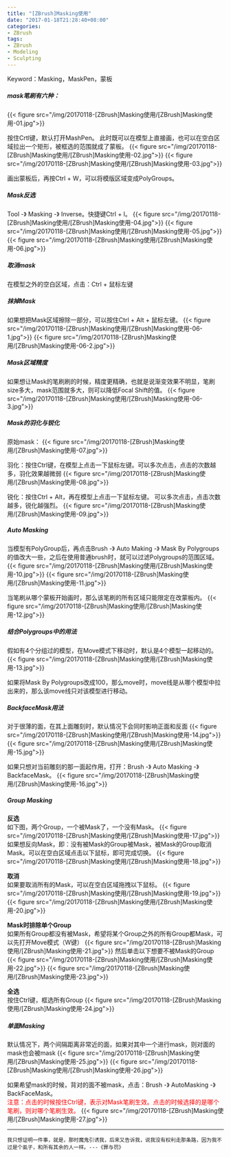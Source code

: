 ```yaml
---
title: "[ZBrush]Masking使用"
date: "2017-01-18T21:28:40+08:00"
categories:
- ZBrush
tags:
- ZBrush
- Modeling
- Sculpting
---
```


Keyword：Masking，MaskPen，蒙板

##### mask笔刷有六种：
{{< figure src="/img/20170118-[ZBrush]Masking使用/[ZBrush]Masking使用-01.jpg">}}

按住Crtl键，默认打开MashPen。
此时既可以在模型上直接画，也可以在空白区域拉出一个矩形，被框选的范围就成了蒙板。
{{< figure src="/img/20170118-[ZBrush]Masking使用/[ZBrush]Masking使用-02.jpg">}}
{{< figure src="/img/20170118-[ZBrush]Masking使用/[ZBrush]Masking使用-03.jpg">}}


画出蒙板后，再按Ctrl + W，可以将模版区域变成PolyGroups。

##### Mask反选
Tool -》 Masking -》 Inverse。快捷键Ctrl + I。
{{< figure src="/img/20170118-[ZBrush]Masking使用/[ZBrush]Masking使用-04.jpg">}}
{{< figure src="/img/20170118-[ZBrush]Masking使用/[ZBrush]Masking使用-05.jpg">}}
{{< figure src="/img/20170118-[ZBrush]Masking使用/[ZBrush]Masking使用-06.jpg">}}

##### 取消mask
在模型之外的空白区域，点击：Ctrl + 鼠标左键

##### 抹掉Mask
如果想把Mask区域擦除一部分，可以按住Ctrl + Alt + 鼠标左键。
{{< figure src="/img/20170118-[ZBrush]Masking使用/[ZBrush]Masking使用-06-1.jpg">}}
{{< figure src="/img/20170118-[ZBrush]Masking使用/[ZBrush]Masking使用-06-2.jpg">}}

##### Mask区域精度
如果想让Mask的笔刷刷的时候，精度更精确，也就是说渐变效果不明显，笔刷size多大，mask范围就多大，则可以降低Focal Shift的值。
{{< figure src="/img/20170118-[ZBrush]Masking使用/[ZBrush]Masking使用-06-3.jpg">}}

##### Mask的羽化与锐化
原始mask：
{{< figure src="/img/20170118-[ZBrush]Masking使用/[ZBrush]Masking使用-07.jpg">}}

羽化：按住Ctrl键，在模型上点击一下鼠标左键。可以多次点击，点击的次数越多，羽化效果越微弱
{{< figure src="/img/20170118-[ZBrush]Masking使用/[ZBrush]Masking使用-08.jpg">}}

锐化：按住Ctrl + Alt，再在模型上点击一下鼠标左键。 可以多次点击，点击次数越多，锐化越强烈。
{{< figure src="/img/20170118-[ZBrush]Masking使用/[ZBrush]Masking使用-09.jpg">}}

##### Auto Masking
当模型有PolyGroup后，再点击Brush -》 Auto Making -》 Mask By Polygroups的值改大一些，之后在使用普通brush时，就可以过滤Polygroups的范围区域。
{{< figure src="/img/20170118-[ZBrush]Masking使用/[ZBrush]Masking使用-10.jpg">}}
{{< figure src="/img/20170118-[ZBrush]Masking使用/[ZBrush]Masking使用-11.jpg">}}


当笔刷从哪个蒙板开始画时，那么该笔刷的所有区域只能限定在改蒙板内。
{{< figure src="/img/20170118-[ZBrush]Masking使用/[ZBrush]Masking使用-12.jpg">}}

##### 结合Polygroups中的用法
假如有4个分组过的模型，在Move模式下移动时，默认是4个模型一起移动的。
{{< figure src="/img/20170118-[ZBrush]Masking使用/[ZBrush]Masking使用-13.jpg">}}

如果将Mask By Polygroups改成100，那么move时，move线是从哪个模型中拉出来的，那么该move线只对该模型进行移动。


##### BackfaceMask用法
对于很薄的面，在其上面雕刻时，默认情况下会同时影响正面和反面
{{< figure src="/img/20170118-[ZBrush]Masking使用/[ZBrush]Masking使用-14.jpg">}}
{{< figure src="/img/20170118-[ZBrush]Masking使用/[ZBrush]Masking使用-15.jpg">}}

如果只想对当前雕刻的那一面起作用，打开：Brush -》 Auto Masking -》 BackfaceMask。
{{< figure src="/img/20170118-[ZBrush]Masking使用/[ZBrush]Masking使用-16.jpg">}}

##### Group Masking
**反选**  
如下图，两个Group，一个被Mask了，一个没有Mask。
{{< figure src="/img/20170118-[ZBrush]Masking使用/[ZBrush]Masking使用-17.jpg">}}
如果想反向Mask，即：没有被Mask的Group被Mask，被Mask的Group取消Mask。可以在空白区域点击以下鼠标，即可完成切换。
{{< figure src="/img/20170118-[ZBrush]Masking使用/[ZBrush]Masking使用-18.jpg">}}

**取消**  
如果要取消所有的Mask，可以在空白区域拖拽以下鼠标。
{{< figure src="/img/20170118-[ZBrush]Masking使用/[ZBrush]Masking使用-19.jpg">}}
{{< figure src="/img/20170118-[ZBrush]Masking使用/[ZBrush]Masking使用-20.jpg">}}

**Mask时排除单个Group**  
如果所有Group都没有被Mask，希望将某个Group之外的所有Group都Mask，可以先打开Move模式（W键）
{{< figure src="/img/20170118-[ZBrush]Masking使用/[ZBrush]Masking使用-21.jpg">}}
然后单击以下想要不被Mask的Group
{{< figure src="/img/20170118-[ZBrush]Masking使用/[ZBrush]Masking使用-22.jpg">}}
{{< figure src="/img/20170118-[ZBrush]Masking使用/[ZBrush]Masking使用-23.jpg">}}

**全选**  
按住Ctrl键，框选所有Group
{{< figure src="/img/20170118-[ZBrush]Masking使用/[ZBrush]Masking使用-24.jpg">}}

##### 单面Masking
默认情况下，两个间隔距离非常近的面，如果对其中一个进行mask，则对面的mask也会被mask
{{< figure src="/img/20170118-[ZBrush]Masking使用/[ZBrush]Masking使用-25.jpg">}}
{{< figure src="/img/20170118-[ZBrush]Masking使用/[ZBrush]Masking使用-26.jpg">}}

如果希望mask的时候，背对的面不被mask，点击：Brush -》 AutoMasking -》 BackFaceMask。  
<font color=red>注意：点击的时候按住Ctrl键，表示对Mask笔刷生效。点击的时候选择的是哪个笔刷，则对哪个笔刷生效。</font>
{{< figure src="/img/20170118-[ZBrush]Masking使用/[ZBrush]Masking使用-27.jpg">}}

***
`我只想证明一件事，就是，那时魔鬼引诱我，后来又告诉我，说我没有权利走那条路，因为我不过是个虱子，和所有其余的人一样。---《罪与罚》`